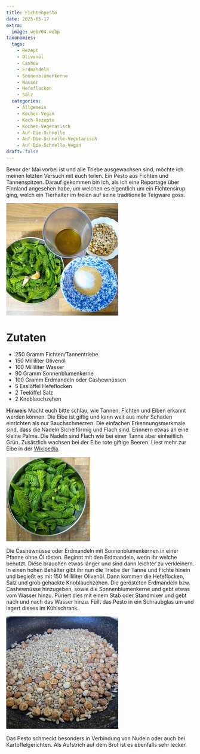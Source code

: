 ```yaml
---
title: Fichtenpesto
date: 2025-05-17
extra:
  image: web/04.webp
taxonomies:
  tags:
    - Rezept
    - Olivenöl
    - Cashew
    - Erdmandeln
    - Sonnenblumenkerne
    - Wasser
    - Hefeflocken
    - Salz
  categories:
    - Allgemein
    - Kochen-Vegan
    - Koch-Rezepte
    - Kochen-Vegetarisch
    - Auf-Die-Schnelle
    - Auf-Die-Schnelle-Vegetarisch
    - Auf-Die-Schnelle-Vegan
draft: false
---
```

Bevor der Mai vorbei ist und alle Triebe ausgewachsen sind, möchte ich meinen letzten Versuch mit euch teilen. Ein Pesto aus Fichten und Tannenspitzen.
Darauf gekommen bin ich, als ich eine Reportage über Finnland angesehen habe, um welchen es eigentlich um ein Fichtensirup ging, welch ein Tierhalter im freien auf seine traditionelle Teigware goss.

<!-- more -->

[![Tannen und Fichtennadeln in einer Schüssel, daneben ist eine Schale mit Hefeflocken und Salz und ein Messbehälter mit Olivenöl](web/02-thumb.webp)](web/02.webp)

# Zutaten
* 250 Gramm Fichten/Tannentriebe
* 150 Milliliter Olivenöl
* 100 Milliliter Wasser
* 90 Gramm Sonnenblumenkerne
* 100 Gramm Erdmandeln oder Cashewnüssen
* 5 Esslöffel Hefeflocken
* 2 Teelöffel Salz
* 2 Knoblauchzehen

**Hinweis** Macht euch bitte schlau, wie Tannen, Fichten und Eiben erkannt werden können. Die Eibe ist giftig und kann weit aus mehr Schaden einrichten als nur Bauchschmerzen.
Die einfachen Erkennungsmerkmale sind, dass die Nadeln Sichelförmig und Flach sind. Erinnern etwas an eine kleine Palme. Die Nadeln sind Flach wie bei einer Tanne aber einheitlich Grün. Zusätzlich wachsen bei der Eibe rote giftige Beeren. Liest mehr zur Eibe in der [Wikipedia](https://de.wikipedia.org/wiki/Europ%C3%A4ische_Eibe).

[![Eine Schüssel mit Fichten und Tannentrieben](web/01-thumb.webp)](web/01.webp)

Die Cashewnüsse oder Erdmandeln mit Sonnenblumenkernen in einer Pfanne ohne Öl rösten. Beginnt mit den Erdmandeln, wenn ihr welche benutzt. Diese brauchen etwas länger und sind dann leichter zu verkleinern. 
In einen hohen Behälter gibt ihr nun die Triebe der Tanne und Fichte hinein und begießt es mit 150 Milliliter Olivenöl. Dann kommen die Hefeflocken, Salz und grob gehackte Knoblauchzehen. Die gerösteten Erdmandeln bzw. Cashewnüsse hinzugeben, sowie die Sonnenblumenkerne und gebt etwas vom Wasser hinzu. Püriert dies mit einem Stab oder Standmixer und gebt nach und nach das Wasser hinzu. 
Füllt das Pesto in ein Schraubglas um und lagert dieses im Kühlschrank.

[![Pfanne in einer Nahaufnahme, in der Erdmandeln und Sonnenblumenkerne geröstet werden](web/03-thumb.webp)](web/03.webp)

Das Pesto schmeckt besonders in Verbindung von Nudeln oder auch bei Kartoffelgerichten. Als Aufstrich auf dem Brot ist es ebenfalls sehr lecker.
  
